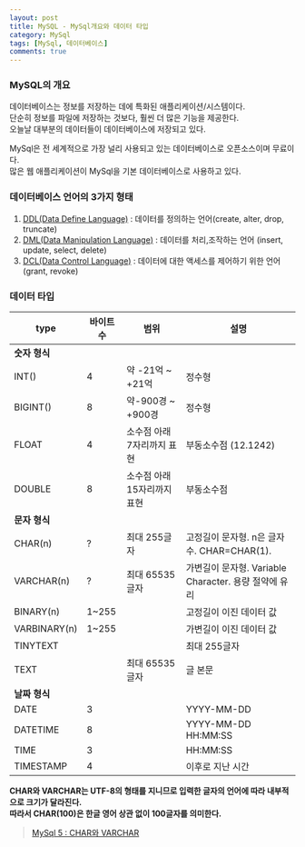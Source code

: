 ```yaml
---
layout: post
title: MySQL - MySql개요와 데이터 타입
category: MySql
tags: [MySql, 데이터베이스]
comments: true
---
```


### MySQL의 개요
데이터베이스는 정보를 저장하는 데에 특화된 애플리케이션/시스템이다.   
단순히 정보를 파일에 저장하는 것보다, 훨씬 더 많은 기능을 제공한다.  
오늘날 대부분의 데이터들이 데이터베이스에 저장되고 있다.  

MySql은 전 세계적으로 가장 널리 사용되고 있는 데이터베이스로 오픈소스이며 무료이다.  
많은 웹 애플리케이션이 MySql을 기본 데이터베이스로 사용하고 있다.  
  

### 데이터베이스 언어의 3가지 형태
1. [DDL(Data Define Language)](https://ko.wikipedia.org/wiki/%EB%8D%B0%EC%9D%B4%ED%84%B0_%EC%A0%95%EC%9D%98_%EC%96%B8%EC%96%B4)
 : 데이터를 정의하는 언어(create, alter, drop, truncate)
2. [DML(Data Manipulation Language)](https://ko.wikipedia.org/wiki/%EB%8D%B0%EC%9D%B4%ED%84%B0_%EC%A1%B0%EC%9E%91_%EC%96%B8%EC%96%B4)
 : 데이터를 처리,조작하는 언어 (insert, update, select, delete) 
3. [DCL(Data Control Language)](https://ko.wikipedia.org/wiki/%EB%8D%B0%EC%9D%B4%ED%84%B0_%EC%A0%9C%EC%96%B4_%EC%96%B8%EC%96%B4)
 : 데이터에 대한 액세스를 제어하기 위한 언어 (grant, revoke)


### 데이터 타입

| <center>type | <center>바이트 수 | <center>범위 | <center>설명 |
| :------- | :------- | :------- | :------- |
| **숫자 형식** | 
| INT() | 4 | 약 -21억 ~ +21억 | 정수형 |
| BIGINT() | 8 | 약-900경 ~ +900경 | 정수형 |
| FLOAT | 4 | 소수점 아래 7자리까지 표현 | 부동소수점 (12.1242) |
| DOUBLE | 8 | 소수점 아래 15자리까지 표현 | 부동소수점 |
| **문자 형식** | 
| CHAR(n) | ? | 최대 255글자 | 고정길이 문자형. n은 글자수. CHAR=CHAR(1). |
| VARCHAR(n) | ? | 최대 65535글자 | 가변길이 문자형. Variable Character. 용량 절약에 유리 |
| BINARY(n) | 1~255 | | 고정길이 이진 데이터 값 |
| VARBINARY(n) | 1~255 | | 가변길이 이진 데이터 값 |
| TINYTEXT | | | 최대 255글자 | 
| TEXT | | 최대 65535글자| 글 본문 |
| **날짜 형식** |
| DATE | 3 | | YYYY-MM-DD |
| DATETIME | 8 | | YYYY-MM-DD HH:MM:SS |
| TIME | 3 | | HH:MM:SS |
| TIMESTAMP | 4 | | 이후로 지난 시간 | 


**CHAR와 VARCHAR는 UTF-8의 형태를 지니므로 입력한 글자의 언어에 따라 내부적으로 크기가 달라진다.**  
**따라서 CHAR(100)은 한글 영어 상관 없이 100글자를 의미한다.**

> [MySql 5 : CHAR와 VARCHAR](http://blog.naver.com/PostView.nhn?blogId=ez_&logNo=140117777068)

